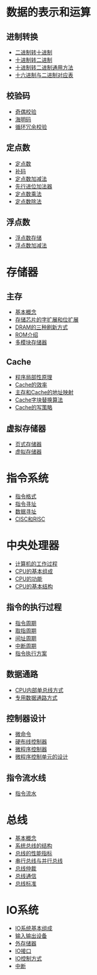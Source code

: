 # 数据的表示和运算

## 进制转换
- <a href="进制转换/二进制转十进制.md">二进制转十进制</a>
- <a href="进制转换/十进制转二进制.md">十进制转二进制</a>
- <a href="进制转换/十进制转二进制通用方法.md">十进制转二进制通用方法</a>
- <a href="进制转换/十六进制与二进制对应表.md">十六进制与二进制对应表</a>

## 校验码
- <a href="校验码/奇偶校验.md">奇偶校验</a>
- <a href="校验码/海明码.md">海明码</a>
- <a href="校验码/循环冗余校验.md">循环冗余校验</a>

## 定点数
- <a href="定点数/定点数.md">定点数</a>
- <a href="定点数/补码.md">补码</a>
- <a href="定点数/定点数加减法.md">定点数加减法</a>
- <a href="定点数/先行进位加法器.md">先行进位加法器</a>
- <a href="定点数/定点数乘法.md">定点数乘法</a>
- <a href="定点数/定点数除法.md">定点数除法</a>

## 浮点数
- <a href="浮点数/浮点数存储.md">浮点数存储</a>
- <a href="浮点数/浮点数加减法.md">浮点数加减法</a>

# 存储器

## 主存
- <a href="存储器/基本概念.md">基本概念</a>
- <a href="存储器/存储芯片的字扩展和位扩展.md">存储芯片的字扩展和位扩展</a>
- <a href="存储器/DRAM的三种刷新方式.md">DRAM的三种刷新方式</a>
- <a href="存储器/ROM介绍.md">ROM介绍</a>
- <a href="存储器/多模块存储器.md">多模块存储器</a>

## Cache
- <a href="存储器/程序局部性原理.md">程序局部性原理</a>
- <a href="存储器/Cache的效率.md">Cache的效率</a>
- <a href="存储器/主存和Cache的地址映射.md">主存和Cache的地址映射</a>
- <a href="存储器/Cache字块替换算法.md">Cache字块替换算法</a>
- <a href="存储器/Cache的写策略.md">Cache的写策略</a>

## 虚拟存储器
- <a href="存储器/页式存储器.md">页式存储器</a>
- <a href="存储器/虚拟存储器.md">虚拟存储器</a>

# 指令系统
- <a href="指令/指令格式.md">指令格式</a>
- <a href="指令/指令寻址.md">指令寻址</a>
- <a href="指令/数据寻址.md">数据寻址</a>
- <a href="指令/CISC和RISC.md">CISC和RISC</a>

# 中央处理器
- <a href="CPU/计算机的工作过程.md">计算机的工作过程</a>
- <a href="CPU/CPU的基本组成.md">CPU的基本组成</a>
- <a href="CPU/CPU的功能.md">CPU的功能</a>
- <a href="CPU/CPU的基本结构.md">CPU的基本结构</a>
## 指令的执行过程
- <a href="CPU/指令周期.md">指令周期</a>
- <a href="CPU/取指周期.md">取指周期</a>
- <a href="CPU/间址周期.md">间址周期</a>
- <a href="CPU/中断周期.md">中断周期</a>
- <a href="CPU/指令执行方案.md">指令执行方案</a>
## 数据通路
- <a href="CPU/CPU内部单总线方式.md">CPU内部单总线方式</a>
- <a href="CPU/专用数据通路方式.md">专用数据通路方式</a>
## 控制器设计
- <a href="CPU/微命令.md">微命令</a>
- <a href="CPU/硬布线控制器.md">硬布线控制器</a>
- <a href="CPU/微程序控制器.md">微程序控制器</a>
- <a href="CPU/微程序控制单元的设计.md">微程序控制单元的设计</a>
## 指令流水线
- <a href="CPU/指令流水.md">指令流水</a>

# 总线
- <a href="总线/基本概念.md">基本概念</a>
- <a href="总线/系统总线的结构.md">系统总线的结构</a>
- <a href="总线/总线的性能指标.md">总线的性能指标</a>
- <a href="总线/串行总线与并行总线.md">串行总线与并行总线</a>
- <a href="总线/总线仲裁.md">总线仲裁</a>
- <a href="总线/总线通信.md">总线通信</a>
- <a href="总线/总线标准.md">总线标准</a>

# IO系统
- <a href="IO/IO系统基本组成.md">IO系统基本组成</a>
- <a href="IO/输入输出设备.md">输入输出设备</a>
- <a href="IO/外存储器.md">外存储器</a>
- <a href="IO/IO接口.md">IO接口</a>
- <a href="IO/IO控制方式.md">IO控制方式</a>
- <a href="IO/中断.md">中断</a>
